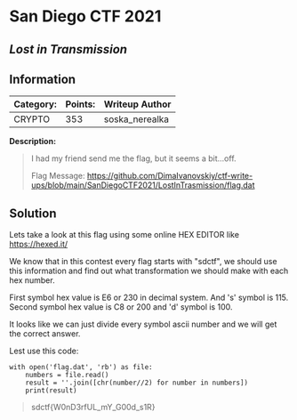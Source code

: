 # __San Diego CTF 2021__ 
## _Lost in Transmission_

## Information

**Category:** | **Points:** | **Writeup Author**
--- | --- | ---
CRYPTO | 353  | soska_nerealka

**Description:** 

> I had my friend send me the flag, but it seems a bit...off.
>
> Flag Message: https://github.com/DimaIvanovskiy/ctf-write-ups/blob/main/SanDiegoCTF2021/LostInTrasmission/flag.dat

## Solution

Lets take a look at this flag using some online HEX EDITOR like https://hexed.it/

We know that in this contest every flag starts with "sdctf", we should use this information and find out what transformation we should make with each hex number.

First symbol hex value is E6 or 230 in decimal system. And 's' symbol is 115. Second symbol hex value is C8 or 200 and 'd' symbol is 100.

It looks like we can just divide every symbol ascii number and we will get the correct answer.

Lest use this code:
```
with open('flag.dat', 'rb') as file:
    numbers = file.read()
    result = ''.join([chr(number//2) for number in numbers])
    print(result)
```


> sdctf{W0nD3rfUL_mY_G00d_s1R}
